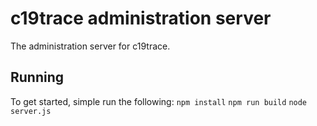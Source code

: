 # c19trace administration server
The administration server for c19trace.

## Running
To get started, simple run the following:
`npm install`
`npm run build`
`node server.js`
